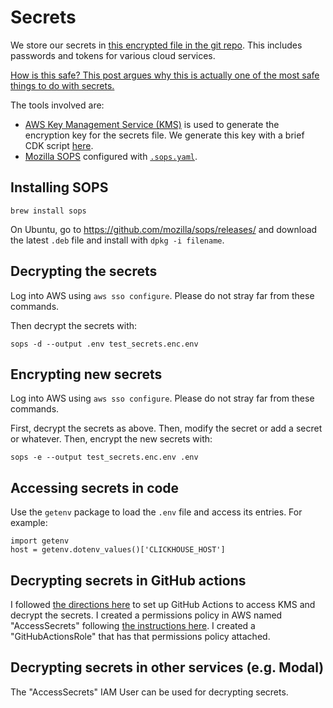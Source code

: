 # Secrets

We store our secrets in [this encrypted file in the git repo](../test_secrets.enc). This includes passwords and tokens for various cloud services.

[How is this safe? This post argues why this is actually one of the most safe things to do with secrets.](https://oteemo.com/hashicorp-vault-is-overhyped-and-mozilla-sops-with-kms-and-git-is-massively-underrated/)

The tools involved are:
- [AWS Key Management Service (KMS)](https://aws.amazon.com/kms/) is used to generate the encryption key for the secrets file. We generate this key with a brief CDK script [here](../cloud/sops_kms).
- [Mozilla SOPS](https://github.com/mozilla/sops) configured with [`.sops.yaml`](../.sops.yaml).

## Installing SOPS

```
brew install sops
```

On Ubuntu, go to https://github.com/mozilla/sops/releases/ and download the latest `.deb` file and install with `dpkg -i filename`.

## Decrypting the secrets

Log into AWS using `aws sso configure`. Please do not stray far from these commands. 

Then decrypt the secrets with:
```
sops -d --output .env test_secrets.enc.env
```

## Encrypting new secrets

Log into AWS using `aws sso configure`. Please do not stray far from these commands. 

First, decrypt the secrets as above. Then, modify the secret or add a secret or whatever. Then, encrypt the new secrets with:

```
sops -e --output test_secrets.enc.env .env
```

## Accessing secrets in code

Use the `getenv` package to load the `.env` file and access its entries. For example:

```
import getenv
host = getenv.dotenv_values()['CLICKHOUSE_HOST']
```

## Decrypting secrets in GitHub actions

I followed [the directions here](https://www.automat-it.com/post/using-github-actions-with-aws-iam-roles) to set up GitHub Actions to access KMS and decrypt the secrets. I created a permissions policy in AWS named "AccessSecrets" following [the instructions here](https://github.com/mozilla/sops#assuming-roles-and-using-kms-in-various-aws-accounts). I created a "GitHubActionsRole" that has that permissions policy attached.

## Decrypting secrets in other services (e.g. Modal)

The "AccessSecrets" IAM User can be used for decrypting secrets.